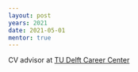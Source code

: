 ```yaml
---
layout: post
years: 2021
date: 2021-05-01
mentor: true
---
```


CV advisor at [TU Delft Career Center](https://www.tudelft.nl/en/student/counselling/managing-your-career/)